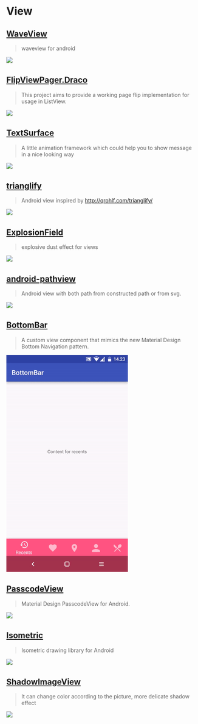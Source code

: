 View
==

[WaveView](https://github.com/gelitenight/WaveView)
--
> waveview for android


![](https://github.com/gelitenight/WaveView/raw/master/screenshot.gif)

[FlipViewPager.Draco](https://github.com/Yalantis/FlipViewPager.Draco)
--
> This project aims to provide a working page flip implementation for usage in ListView.

![](https://camo.githubusercontent.com/db312e031e5f5a445b548d35986b0498caa261d3/68747470733a2f2f6431337961637572716a676172612e636c6f756466726f6e742e6e65742f75736572732f3132353035362f73637265656e73686f74732f313735383239382f39396d696c65732d66696e642d667269656e64732d696e746572666163652d616e696d6174696f6e2e676966)

[TextSurface](https://github.com/elevenetc/TextSurface)
--
> A little animation framework which could help you to show message in a nice looking way

![](https://github.com/elevenetc/TextSurface/raw/master/docs/demo.gif)

[trianglify](https://github.com/manolovn/trianglify)
--
> Android view inspired by http://qrohlf.com/trianglify/

![](https://github.com/manolovn/trianglify/raw/master/art/001.png)

[ExplosionField](https://github.com/tyrantgit/ExplosionField)
--
> explosive dust effect for views

![](https://github.com/tyrantgit/ExplosionField/raw/master/explosionfield.gif)

[android-pathview](https://github.com/geftimov/android-pathview)
--
> Android view with both path from constructed path or from svg.

![](https://github.com/geftimov/android-pathview/raw/master/art/fill-after-resize-new.gif)

## [BottomBar](https://github.com/roughike/BottomBar)
> A custom view component that mimics the new Material Design Bottom Navigation pattern.

![](https://raw.githubusercontent.com/roughike/BottomBar/master/graphics/shifting-demo.gif)

## [PasscodeView](https://github.com/hanks-zyh/PasscodeView)
> Material Design PasscodeView for Android.

![](https://github.com/hanks-zyh/PasscodeView/raw/master/screenshot/demo.gif)

## [Isometric](https://github.com/FabianTerhorst/Isometric)
> Isometric drawing library for Android

![](https://github.com/FabianTerhorst/Isometric/raw/master/lib/screenshots/io.fabianterhorst.isometric.screenshot.IsometricViewTest_doScreenshotThree.png?raw=true)

## [ShadowImageView](https://github.com/yingLanNull/ShadowImageView)
> It can change color according to the picture, more delicate shadow effect

![](https://github.com/yingLanNull/ShadowImageView/raw/master/show/shadow.gif)
